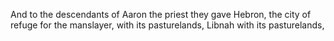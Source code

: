 And to the descendants of Aaron the priest they gave Hebron, the city of refuge for the manslayer, with its pasturelands, Libnah with its pasturelands,
